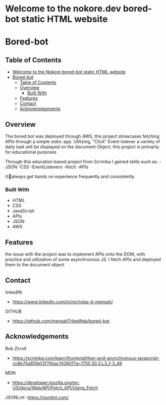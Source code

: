 Welcome to the nokore.dev bored-bot static HTML website
==================================================

# Bored-bot

## Table of Contents

- [Welcome to the Nokore bored-bot static HTML website](#welcome-to-the-mensahdomoah-bored-bot-static-html-website)
- [Bored-bot](#bored-bot)
  - [Table of Contents](#table-of-contents)
  - [Overview](#overview)
    - [Built With](#built-with)
  - [Features](#features)
  - [Contact](#contact)
  - [Acknowledgements](#acknowledgements)

## Overview


  The bored bot was deployed through AWS, this project showcases fetching APIs through a simple static app. Utilizing, "Click" Event listener a variety of daily task will be displayed on the document Object. this project is primarily for educational purposes 

  Through this education based project from Scrimba I gained skills such as:
  -JSON
  -CSS
  -EventListeners
  -fetch
  -APIs

  🤓👾always get hands on experience frequently and consistently 


### Built With

- HTML
- CSS
- JavaScript
- APIs
- JSON  
- AWS

## Features

<!-- TODO: List what specific 'user problems' that this application solves. -->
the issue with the project was to implement APIs onto the DOM, with practice and utilization of some asynchronous JS. I fetch APIs and deployed them to the document object
## Contact

<!-- TODO: Include icons and links to your RELEVANT, PROFESSIONAL 'DEV-ORIENTED' social media. LinkedIn and dev.to are minimum. -->

linkedIN
- https://www.linkedin.com/in/nicholas-d-mensah/

GITHUB
- https://github.com/mensahTribeWeb/bored-bot



## Acknowledgements

<!-- TODO: List any blog posts, tutorials or plugins that you may have used to complete the project. Only list those that had a significant impact. Obviously, we all 'Google' stuff while working on our things, but maybe something in particular stood out as a 'major contributor' to your skill set for this project. -->

Bob Zirroll 
- https://scrimba.com/learn/frontend/then-and-asynchronous-javascript-co8e74a859ef2f74bac142601?a=1750.30.3.L3_1-3_49

MDN
- https://developer.mozilla.org/en-US/docs/Web/API/Fetch_API/Using_Fetch

JSONLint
-https://jsonlint.com/

